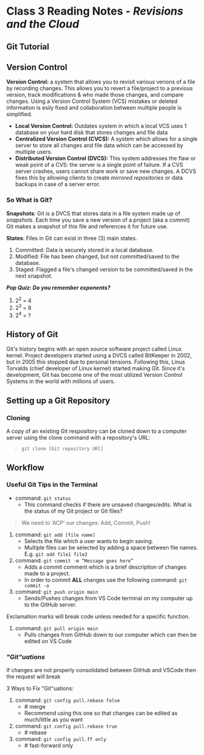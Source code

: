 # Class 3 Reading Notes - *Revisions and the Cloud*

## **Git Tutorial**

## Version Control

**Version Control:** a system that allows you to revisit various verions of a file by recording changes. This allows you to revert a file/project to a previous version, track modifications & who made those changes, and compare changes. Using a Version Control System (VCS) mistakes or deleted information is esily fixed and collaboration between multiple people is simplified.

- **Local Version Control:** Outdates system in which a local VCS uses 1 database on your hard disk that stores changes and file data
- **Centralized Version Control (CVCS):** A system which allows for a single server to store all changes and file data which can be accessed by multiple users.
- **Distributed Version Control (DVCS):** This system addresses the flaw or weak point of a CVS: the server is a single point of failure. If a CVS server crashes, users cannot share work or save new changes. A DCVS fixes this by allowing clients to create *mirrored repositories* or data backups in case of a server error.

### So What is Git?

**Snapshots**: Git is a DVCS that stores data in a file system made up of *snapshots*. Each time you save a new version of a project (aka a commit) Git makes a snapshot of this file and references it for future use.

**States**: Files in Git can exist in three (3) main states.

1. Committed: Data is securely stored in a local database.
2. Modified: File has been changed, but not committed/saved to the database.
3. Staged: Flagged a file's changed version to be committed/saved in the next snapshot.

***Pop Quiz: Do you remember exponents?***

1. 2<sup>2</sup> = 4
2. 2<sup>3</sup> = 8
3. 2<sup>4</sup> = ?

## History of Git

Git's history begins with an open source software project called Linux kernel. Project developers started using a DVCS called BitKeeper in 2002, but in 2005 this stopped due to personal tensions. Following this, Linus Torvalds (chief developer of Linux kernel) started making Git. Since it's development, Git has become one of the most utilized Version Control Systems in the world with millions of users.

## Setting up a Git Repository

### Cloning

A copy of an existing Git respository can be cloned down to a computer server using the clone command with a repository's URL: 
> `git clone [Git repository URl]`

## Workflow

### Useful Git Tips in the Terminal

- command: `git status`
    - This command checks if there are unsaved changes/edits. What is the status of my Git project or Git files?

> We need to ‘ACP’ our changes: Add, Commit, Push!

1. command: `git add [file name]`
    - Selects the file which a user wants to begin saving. 
    - Multiple files can be selected by adding a space between file names. E.g. `git add file1 file2`
2. command: `git commit -m “Message goes here”`
    - Adds a commit comment which is a brief description of changes made to a project.
    - In order to commit **ALL** changes use the following command: `git commit -a` 
3. command: `git push origin main`
    - Sends/Pushes changes from VS Code terminal on my computer up to the GitHub server.

Exclamation marks will break code unless needed for a specific function. 

1. command: `git pull origin main`
    - Pulls changes from GitHub down to our computer which can then be edited on VS Code

### *"Git"uations*

If changes are not properly consolidated between GitHub and VSCode then the request will break

3 Ways to Fix "Git"uations:

1. command: `git config pull.rebase false`
    - \# merge
    - Recommend using this one so that changes can be edited as much/little as you want
2. command: `git config pull.rebase true`
    - \# rebase
3. command: `git config pull.ff only` 
    - \# fast-forward only